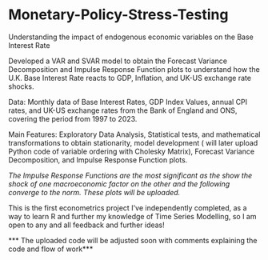 # Monetary-Policy-Stress-Testing
Understanding the impact of endogenous economic variables on the Base Interest Rate

Developed a VAR and SVAR model to obtain the Forecast Variance Decomposition and Impulse Response Function plots to understand how the U.K. Base Interest Rate reacts to GDP, Inflation, and UK-US exchange rate shocks.

Data: Monthly data of Base Interest Rates, GDP Index Values, annual CPI rates, and UK-US exchange rates from the Bank of England and ONS, covering the period from 1997 to 2023.

Main Features: Exploratory Data Analysis, Statistical tests, and mathematical transformations to obtain stationarity, model development ( will later upload Python code of variable ordering with Cholesky Matrix), Forecast Variance Decomposition, and Impulse Response Function plots.

_The Impulse Response Functions are the most significant as the show the shock of one macroeconomic factor on the other and the following converge to the norm. These plots will be uploaded._

This is the first econometrics project I've independently completed, as a way to learn R and further my knowledge of Time Series Modelling, so I am open to any and all feedback and further ideas!

*** The uploaded code will be adjusted soon with comments explaining the code and flow of work***
